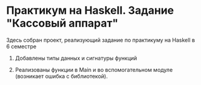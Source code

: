 # Практикум на Haskell. Задание "Кассовый аппарат"
Здесь собран проект, реализующий задание по практикуму на Haskell в 6 семестре

1. Добавлены типы данных и сигнатуры функций

2. Реализованы функции в Main и во вспомогательном модуле (возникает ошибка с библиотекой).

